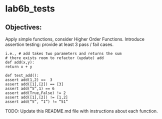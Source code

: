 # lab6b_tests

## Objectives:
Apply simple functions, consider Higher Order Functions.
Introduce assertion testing: provide at least 3 pass / fail cases.
```
i.e., # add takes two parameters and returns the sum
# there exists room to refactor (update) add
def add(x,y):
return x + y

def test_add():
assert add(1,2) ==  3
assert add([1],[2]) == [3]
assert add(“5”,1) == 6 
assert add(True,False) != 2
assert add([1],[2]) != [1,2]
assert add(“5”, “1”) != “51”
```
TODO: Update this README.md file with instructions about each function.
